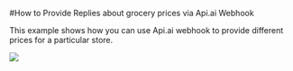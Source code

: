 #How to Provide Replies about grocery prices via Api.ai Webhook

This example shows how you can use Api.ai webhook to provide different prices for a particular store.

<a href="https://heroku.com/deploy" target="_blank"><img src="https://www.herokucdn.com/deploy/button.svg"></a>